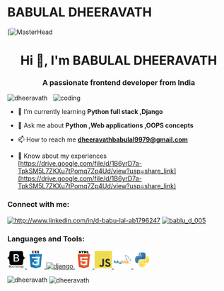 # BABULAL DHEERAVATH
[![MasterHead](https://www.digitaladlectio.com/wp-content/uploads/2020/04/New-PNC-Animated-Banners.gif)
<h1 align="center">Hi 👋, I'm BABULAL DHEERAVATH</h1>
<h3 align="center">A passionate frontend developer from India</h3>
<img align="right" alt="coding" width="400" src="https://media.tenor.com/images/dc545e5a0f93c9b2bf1d4f0af54ebbff/tenor.gif">

<p align="left"> <img src="https://komarev.com/ghpvc/?username=dheeravath&label=Profile%20views&color=0e75b6&style=flat" alt="dheeravath" /> </p>

- 🌱 I’m currently learning **Python full stack ,Django**

- 💬 Ask me about **Python ,Web applications ,OOPS concepts**

- 📫 How to reach me **dheeravathbabulal9979@gmail.com**

- 📄 Know about my experiences [https://drive.google.com/file/d/1B6yrD7a-TpkSM5L7ZKXu7tPomq7Zp4Ud/view?usp=share_link](https://drive.google.com/file/d/1B6yrD7a-TpkSM5L7ZKXu7tPomq7Zp4Ud/view?usp=share_link)

<h3 align="left">Connect with me:</h3>
<p align="left">
<a href="https://linkedin.com/in/http://www.linkedin.com/in/d-babu-lal-ab1796247" target="blank"><img align="center" src="https://raw.githubusercontent.com/rahuldkjain/github-profile-readme-generator/master/src/images/icons/Social/linked-in-alt.svg" alt="http://www.linkedin.com/in/d-babu-lal-ab1796247" height="30" width="40" /></a>
<a href="https://instagram.com/bablu_d_005" target="blank"><img align="center" src="https://raw.githubusercontent.com/rahuldkjain/github-profile-readme-generator/master/src/images/icons/Social/instagram.svg" alt="bablu_d_005" height="30" width="40" /></a>
</p>

<h3 align="left">Languages and Tools:</h3>
<p align="left"> <a href="https://getbootstrap.com" target="_blank" rel="noreferrer"> <img src="https://raw.githubusercontent.com/devicons/devicon/master/icons/bootstrap/bootstrap-plain-wordmark.svg" alt="bootstrap" width="40" height="40"/> </a> <a href="https://www.w3schools.com/css/" target="_blank" rel="noreferrer"> <img src="https://raw.githubusercontent.com/devicons/devicon/master/icons/css3/css3-original-wordmark.svg" alt="css3" width="40" height="40"/> </a> <a href="https://www.djangoproject.com/" target="_blank" rel="noreferrer"> <img src="https://cdn.worldvectorlogo.com/logos/django.svg" alt="django" width="40" height="40"/> </a> <a href="https://www.w3.org/html/" target="_blank" rel="noreferrer"> <img src="https://raw.githubusercontent.com/devicons/devicon/master/icons/html5/html5-original-wordmark.svg" alt="html5" width="40" height="40"/> </a> <a href="https://developer.mozilla.org/en-US/docs/Web/JavaScript" target="_blank" rel="noreferrer"> <img src="https://raw.githubusercontent.com/devicons/devicon/master/icons/javascript/javascript-original.svg" alt="javascript" width="40" height="40"/> </a> <a href="https://www.mysql.com/" target="_blank" rel="noreferrer"> <img src="https://raw.githubusercontent.com/devicons/devicon/master/icons/mysql/mysql-original-wordmark.svg" alt="mysql" width="40" height="40"/> </a> <a href="https://www.python.org" target="_blank" rel="noreferrer"> <img src="https://raw.githubusercontent.com/devicons/devicon/master/icons/python/python-original.svg" alt="python" width="40" height="40"/> </a> </p>

<p><img align="left" src="https://github-readme-stats.vercel.app/api/top-langs?username=dheeravath&show_icons=true&locale=en&layout=compact" alt="dheeravath" /></p>

<p>&nbsp;<img align="center" src="https://github-readme-stats.vercel.app/api?username=dheeravath&show_icons=true&locale=en" alt="dheeravath" /></p>
